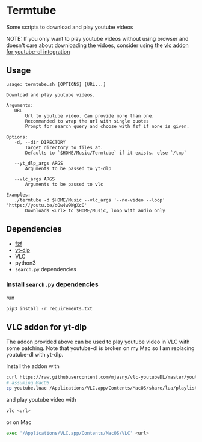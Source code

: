# Termtube

Some scripts to download and play youtube videos

NOTE: If you only want to play youtube videos without using browser and doesn't
care about downloading the vidoes, consider using the [vlc addon for youtube-dl
integration](https://github.com/mjasny/vlc-youtubeDL)

## Usage

```
usage: termtube.sh [OPTIONS] [URL...]

Download and play youtube videos.

Arguments:
   URL
       Url to youtube video. Can provide more than one.
       Recommanded to wrap the url with single quotes
       Prompt for search query and choose with fzf if none is given.

Options:
   -d, --dir DIRECTORY
       Target directory to files at.
       Defaults to `$HOME/Music/Termtube` if it exists. else `/tmp`

   --yt_dlp_args ARGS
       Arguments to be passed to yt-dlp

   --vlc_args ARGS
       Arguments to be passed to vlc

Examples:
   ./termtube -d $HOME/Music --vlc_args '--no-video --loop' 'https://youtu.be/dQw4w9WgXcQ'
       Downloads <url> to $HOME/Music, loop with audio only
```

## Dependencies

- [fzf](https://github.com/junegunn/fzf)
- [yt-dlp](https://github.com/yt-dlp/yt-dlp)
- VLC
- python3
- `search.py` dependencies

### Install `search.py` dependencies

run
```
pip3 install -r requirements.txt
```

## VLC addon for yt-dlp

The addon provided above can be used to play youtube video in VLC with some
patching. Note that youtube-dl is broken on my Mac so I am replacing youtube-dl
with yt-dlp.

Install the addon with
```sh
curl https://raw.githubusercontent.com/mjasny/vlc-youtubeDL/master/youtube-dl.lua | sed 's/youtube-dl/yt-dlp/g' > youtube.luac
# assuming MacOS
cp youtube.luac /Applications/VLC.app/Contents/MacOS/share/lua/playlist/youtube.luac
```

and play youtube video with
```sh
vlc <url>
```

or on Mac
```sh
exec '/Applications/VLC.app/Contents/MacOS/VLC' <url>
```
